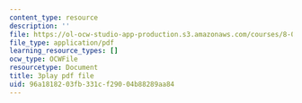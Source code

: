 ```yaml
---
content_type: resource
description: ''
file: https://ol-ocw-studio-app-production.s3.amazonaws.com/courses/8-01sc-classical-mechanics-fall-2016/96a1818203fb331cf29004b88289aa84_zLGu1dlP0UY.pdf
file_type: application/pdf
learning_resource_types: []
ocw_type: OCWFile
resourcetype: Document
title: 3play pdf file
uid: 96a18182-03fb-331c-f290-04b88289aa84
---
```

